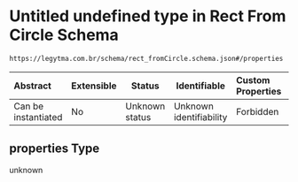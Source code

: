 # Untitled undefined type in Rect From Circle Schema

```txt
https://legytma.com.br/schema/rect_fromCircle.schema.json#/properties
```




| Abstract            | Extensible | Status         | Identifiable            | Custom Properties | Additional Properties | Access Restrictions | Defined In                                                                                    |
| :------------------ | ---------- | -------------- | ----------------------- | :---------------- | --------------------- | ------------------- | --------------------------------------------------------------------------------------------- |
| Can be instantiated | No         | Unknown status | Unknown identifiability | Forbidden         | Allowed               | none                | [rect_fromCircle.schema.json\*](../schema/rect_fromCircle.schema.json "open original schema") |

## properties Type

unknown
